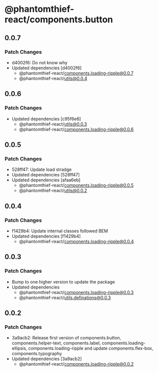 # @phantomthief-react/components.button

## 0.0.7

### Patch Changes

- d4002f6: Do not know why
- Updated dependencies [d4002f6]
  - @phantomthief-react/components.loading-ripple@0.0.7
  - @phantomthief-react/utils@0.0.4

## 0.0.6

### Patch Changes

- Updated dependencies [c95f6e6]
  - @phantomthief-react/utils@0.0.3
  - @phantomthief-react/components.loading-ripple@0.0.6

## 0.0.5

### Patch Changes

- 528ff47: Update load stradge
- Updated dependencies [528ff47]
- Updated dependencies [afaa6eb]
  - @phantomthief-react/components.loading-ripple@0.0.5
  - @phantomthief-react/utils@0.0.2

## 0.0.4

### Patch Changes

- f1429b4: Update internal classes followed BEM
- Updated dependencies [f1429b4]
  - @phantomthief-react/components.loading-ripple@0.0.4

## 0.0.3

### Patch Changes

- Bump to one higher version to update the package
- Updated dependencies
  - @phantomthief-react/components.loading-ripple@0.0.3
  - @phantomthief-react/utils.definations@0.0.3

## 0.0.2

### Patch Changes

- 3a9acb2: Release first version of components.button, components.helper-text, components.label, components.loading-ellipsis, components.loading-ripple and update components.flex-box, components.typography
- Updated dependencies [3a9acb2]
  - @phantomthief-react/components.loading-ripple@0.0.2
